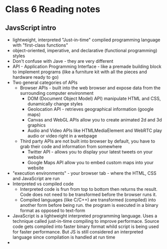 # Class 6 Reading notes

## JavsScript intro

- lightweight, interpreted "Just-in-time" complied programming language with "first-class functions"
- object-oriented, imperative, and declarative (functional programming) styles
- Don't confuse with Jave - they are very different
- API - Application Programming Interface - like a premade building block to implement programs (like a furniture kit with all the pieces and hardware ready to go)
- Two general categories of APIs
  - Browser APIs - built into the web browser and expose data from the surrounding computer environment
    - DOM (Document Object Model) API) manipulate HTML and CSS, dunamically change styles
    - Geolocation API - retrieves geographical information (google maps)
    - Canvas and WebGL APIs allow you to create animated 2d and 3d graphics
    - Audio and Video APIs like HTMLMediaElement and WebRTC play audio or video right in a webpage
  - Third party APIs are not built into browser by default, you have to grab their code and information from somewhere
    - Twitter API - allows you to display your latest tweets on your website
    - Google Maps API allow you to embed custom maps into your website
- "execution environments" - your browser tab - where the HTML, CSS and JavaScript are run
- Interpreted vs compiled code
  - Interpreted code is frun from top to bottom then returns the result. Code does not need to be transformed before the browser runs it.
  - Compiled languages (like C/C++) are transformed (compiled) into another form before being run. the program is executed in a binary format as opposed to text-form
- JavaScript is a lightweight interpreted programming language. Uses a technique called just-in-time compiling to improve performace. Source code gets compiled into faster binary format whild script is being used for faster performance. But JS is still considered an interpreted language since compilation is handled at run time
- 